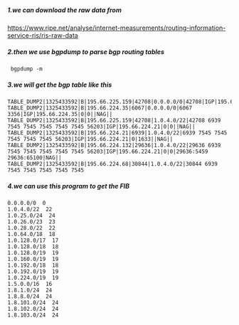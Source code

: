 ##### 1.we can download the raw data from 

https://www.ripe.net/analyse/internet-measurements/routing-information-service-ris/ris-raw-data

##### 2.then we use bgpdump to  parse bgp routing tables

```
 bgpdump -m
```

##### 3.we will get the bgp table like this 

```
TABLE_DUMP2|1325433592|B|195.66.225.159|42708|0.0.0.0/0|42708|IGP|195.66.225.159|0|0||NAG||
TABLE_DUMP2|1325433592|B|195.66.224.35|6067|0.0.0.0/0|6067 3356|IGP|195.66.224.35|0|0||NAG||
TABLE_DUMP2|1325433592|B|195.66.225.159|42708|1.0.4.0/22|42708 6939 7545 7545 7545 7545 7545 56203|IGP|195.66.224.21|0|0||NAG||
TABLE_DUMP2|1325433592|B|195.66.224.21|6939|1.0.4.0/22|6939 7545 7545 7545 7545 7545 56203|IGP|195.66.224.21|0|1633||NAG||
TABLE_DUMP2|1325433592|B|195.66.224.132|29636|1.0.4.0/22|29636 6939 7545 7545 7545 7545 7545 56203|IGP|195.66.224.21|0|0|29636:5459 29636:65100|NAG||
TABLE_DUMP2|1325433592|B|195.66.224.68|30844|1.0.4.0/22|30844 6939 7545 7545 7545 7545 7545 
```



##### 4.we can use this program to get the FIB

```
0.0.0.0/0  0
1.0.4.0/22  22
1.0.25.0/24  24
1.0.26.0/23  23
1.0.28.0/22  22
1.0.64.0/18  18
1.0.128.0/17  17
1.0.128.0/18  18
1.0.128.0/19  19
1.0.160.0/19  19
1.0.192.0/18  18
1.0.192.0/19  19
1.0.224.0/19  19
1.5.0.0/16  16
1.8.1.0/24  24
1.8.8.0/24  24
1.8.101.0/24  24
1.8.102.0/24  24
1.8.103.0/24  24
```

